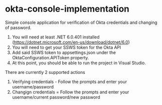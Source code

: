 # okta-console-implementation
Simple console application for verification of Okta credentials and changing of password.

1. You will need at least .NET 6.0.401 installed (https://dotnet.microsoft.com/en-us/download/dotnet/6.0)
2. You will need to get your SSWS token for the Okta API
3. Add said SSWS token to appsettings.json under the OktaConfiguration.APIToken property.
4. At this point, you should be able to run the project in Visual Studio.

There are currently 2 supported actions
1. Verifying credentials - Follow the prompts and enter your username/password
2. Changign credentials = Follow the prompts and enter your username/current password/new password
